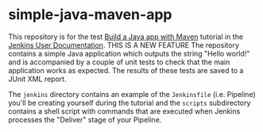 # simple-java-maven-app

This repository is for the test
[Build a Java app with Maven](https://jenkins.io/doc/tutorials/build-a-java-app-with-maven/)
tutorial in the [Jenkins User Documentation](https://jenkins.io/doc/).
 THIS IS A NEW FEATURE
The repository contains a simple Java application which outputs the string
"Hello world!" and is accompanied by a couple of unit tests to check that the
main application works as expected. The results of these tests are saved to a
JUnit XML report.

The `jenkins` directory contains an example of the `Jenkinsfile` (i.e. Pipeline)
you'll be creating yourself during the tutorial and the `scripts` subdirectory
contains a shell script with commands that are executed when Jenkins processes
the "Deliver" stage of your Pipeline.
